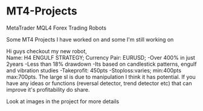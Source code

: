 # MT4-Projects
MetaTrader MQL4 Forex Trading Robots

Some MT4 Projects I have worked on and some I'm still working on 

Hi guys checkout my new robot,  
Name: H4 ENGULF STRATEGY;
Currency Pair: EURUSD; 
-Over 400% in just 2years 
-Less than 18% drawdown -Its based on candlestick patterns, engulf and vibration studies 
-Takeprofit: 450pts -Stoploss:varies; min:400pts max:700pts. 
The large sl is due to manipulation I think it has potential. 
If you have any ideas or functions (reversal detector, trend detector etc) that can improve it's profitability do share. 

Look at images in the project for more details
